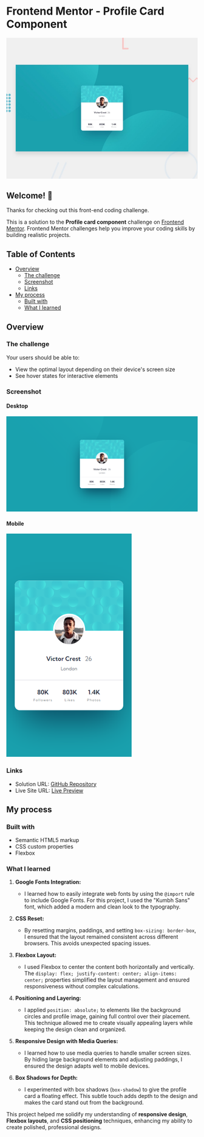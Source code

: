 # Frontend Mentor - Profile Card Component

![Design preview for the Profile card component coding challenge](./design/desktop-preview.jpg)

## Welcome! 👋

Thanks for checking out this front-end coding challenge.

This is a solution to the **Profile card component** challenge on [Frontend Mentor](https://www.frontendmentor.io). Frontend Mentor challenges help you improve your coding skills by building realistic projects.

## Table of Contents

- [Overview](#overview)
  - [The challenge](#the-challenge)
  - [Screenshot](#screenshot)
  - [Links](#links)
- [My process](#my-process)
  - [Built with](#built-with)
  - [What I learned](#what-i-learned)

## Overview

### The challenge

Your users should be able to:

- View the optimal layout depending on their device's screen size
- See hover states for interactive elements

### Screenshot

#### Desktop
![Screenshot](./assets/images/desktop-preview.png)

#### Mobile
![Screenshot](./assets/images/phone-preview.png)

### Links

- Solution URL: [GitHub Repository](https://github.com/harisdev-netizen/profile-card-component)
- Live Site URL: [Live Preview](https://base-apparel-hype.netlify.app/)

## My process

### Built with

- Semantic HTML5 markup
- CSS custom properties
- Flexbox

### What I learned

1. **Google Fonts Integration:**
   - I learned how to easily integrate web fonts by using the `@import` rule to include Google Fonts. For this project, I used the "Kumbh Sans" font, which added a modern and clean look to the typography.

2. **CSS Reset:**
   - By resetting margins, paddings, and setting `box-sizing: border-box`, I ensured that the layout remained consistent across different browsers. This avoids unexpected spacing issues.

3. **Flexbox Layout:**
   - I used Flexbox to center the content both horizontally and vertically. The `display: flex; justify-content: center; align-items: center;` properties simplified the layout management and ensured responsiveness without complex calculations.

4. **Positioning and Layering:**
   - I applied `position: absolute;` to elements like the background circles and profile image, gaining full control over their placement. This technique allowed me to create visually appealing layers while keeping the design clean and organized.

5. **Responsive Design with Media Queries:**
   - I learned how to use media queries to handle smaller screen sizes. By hiding large background elements and adjusting paddings, I ensured the design adapts well to mobile devices.

6. **Box Shadows for Depth:**
   - I experimented with box shadows (`box-shadow`) to give the profile card a floating effect. This subtle touch adds depth to the design and makes the card stand out from the background.

This project helped me solidify my understanding of **responsive design**, **Flexbox layouts**, and **CSS positioning** techniques, enhancing my ability to create polished, professional designs.
